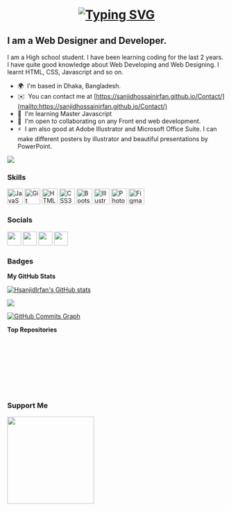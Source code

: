 <h1 align="center">
<a href="https://git.io/typing-svg"><img src="https://readme-typing-svg.herokuapp.com?font=Fira+Code&size=25&pause=1000&color=38CDF7&width=435&lines=Hii!+Nice+to+meet+you!;My+name+is+Sanjid+Hossain+Irfan!" alt="Typing SVG" /></a> </h1>  

I am a Web Designer and Developer.
----------------------------------

I am a High school student. I have been learning coding for the last 2 years. I have quite good knowledge about Web Developing and Web Designing. I learnt HTML, CSS, Javascript and so on.

* 🌍  I'm based in Dhaka, Bangladesh.
* ✉️  You can contact me at [https://sanjidhossainirfan.github.io/Contact/](mailto:https://sanjidhossainirfan.github.io/Contact/)
* 🧠  I'm learning Master Javascript
* 🤝  I'm open to collaborating on any Front end web development.
* ⚡  I am also good at Adobe Illustrator and Microsoft Office Suite. I can make different posters by illustrator and beautiful presentations by PowerPoint.

<a href="https://www.github.com/HsanjidIrfan" target="_blank" rel="noreferrer"><img
src="https://img.shields.io/github/followers/HsanjidIrfan?logo=github&style=for-the-badge&color=0f172a&labelColor=0f172a" /></a>

### Skills


<p align="left">
<a href="https://developer.mozilla.org/en-US/docs/Web/JavaScript" target="_blank" rel="noreferrer"><img src="https://raw.githubusercontent.com/danielcranney/readme-generator/main/public/icons/skills/javascript-colored.svg" width="36" height="36" alt="JavaScript" /></a>
<a href="https://git-scm.com/" target="_blank" rel="noreferrer"><img src="https://raw.githubusercontent.com/danielcranney/readme-generator/main/public/icons/skills/git-colored.svg" width="36" height="36" alt="Git" /></a>
<a href="https://developer.mozilla.org/en-US/docs/Glossary/HTML5" target="_blank" rel="noreferrer"><img src="https://raw.githubusercontent.com/danielcranney/readme-generator/main/public/icons/skills/html5-colored.svg" width="36" height="36" alt="HTML5" /></a>
<a href="https://www.w3.org/TR/CSS/#css" target="_blank" rel="noreferrer"><img src="https://raw.githubusercontent.com/danielcranney/readme-generator/main/public/icons/skills/css3-colored.svg" width="36" height="36" alt="CSS3" /></a>
<a href="https://getbootstrap.com/" target="_blank" rel="noreferrer"><img src="https://raw.githubusercontent.com/danielcranney/readme-generator/main/public/icons/skills/bootstrap-colored.svg" width="36" height="36" alt="Bootstrap" /></a>
<a href="adobe.com/uk/products/illustrator.html" target="_blank" rel="noreferrer"><img src="https://raw.githubusercontent.com/danielcranney/readme-generator/main/public/icons/skills/illustrator-colored.svg" width="36" height="36" alt="Illustrator" /></a>
<a href="https://www.adobe.com/uk/products/photoshop.html" target="_blank" rel="noreferrer"><img src="https://raw.githubusercontent.com/danielcranney/readme-generator/main/public/icons/skills/photoshop-colored.svg" width="36" height="36" alt="Photoshop" /></a>
<a href="https://www.figma.com/" target="_blank" rel="noreferrer"><img src="https://raw.githubusercontent.com/danielcranney/readme-generator/main/public/icons/skills/figma-colored.svg" width="36" height="36" alt="Figma" /></a>
</p>


### Socials

<p align="left"> <a href="https://discord.com/users/NightRaven" target="_blank" rel="noreferrer"><img src="https://raw.githubusercontent.com/danielcranney/readme-generator/main/public/icons/socials/discord.svg" width="32" height="32" /></a> <a href="https://www.facebook.com/profile.php?id=100089829112074" target="_blank" rel="noreferrer"><img src="https://raw.githubusercontent.com/danielcranney/readme-generator/main/public/icons/socials/facebook.svg" width="32" height="32" /></a> <a href="https://www.github.com/HsanjidIrfan" target="_blank" rel="noreferrer"><img src="https://raw.githubusercontent.com/danielcranney/readme-generator/main/public/icons/socials/github.svg" width="32" height="32" /></a> <a href="http://www.instagram.com/sanjid_hossain_irfan/" target="_blank" rel="noreferrer"><img src="https://raw.githubusercontent.com/danielcranney/readme-generator/main/public/icons/socials/instagram.svg" width="32" height="32" /></a></p>

### Badges

<b>My GitHub Stats</b>

<a href="http://www.github.com/HsanjidIrfan"><img src="https://github-readme-stats.vercel.app/api?username=HsanjidIrfan&show_icons=true&hide=&count_private=true&title_color=6366f1&text_color=ffffff&icon_color=0f172a&bg_color=0f172a&hide_border=true&show_icons=true" alt="HsanjidIrfan's GitHub stats" /></a>

<a href="http://www.github.com/HsanjidIrfan"><img src="https://github-readme-streak-stats.herokuapp.com/?user=HsanjidIrfan&stroke=ffffff&background=0f172a&ring=6366f1&fire=6366f1&currStreakNum=ffffff&currStreakLabel=6366f1&sideNums=ffffff&sideLabels=ffffff&dates=ffffff&hide_border=true" /></a>

<a href="http://www.github.com/HsanjidIrfan"><img src="https://github-readme-activity-graph.cyclic.app/graph?username=HsanjidIrfan&bg_color=0f172a&color=ffffff&line=0f172a&point=ffffff&area_color=0f172a&area=true&hide_border=true&custom_title=GitHub%20Commits%20Graph" alt="GitHub Commits Graph" /></a>

<b>Top Repositories</b>

<div width="100%" align="center"></div><br /><br /><br /><br /><br /><br /><br />

### Support Me

<a href="https://www.buymeacoffee.com/nightraven"><img src="https://cdn.buymeacoffee.com/buttons/v2/default-yellow.png" width="200" /></a>
